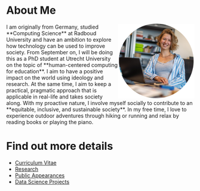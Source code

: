 # About Me

<img src="/img/Marie-SophieSimon.png" alt="Marie-Sophie Simon profile picture" style="float: right; height: 200px">  
I am originally from Germany, studied **Computing Science** at Radboud University and have an ambition to explore how technology can be used to improve society. From September on, I will be doing this as a PhD student at Utrecht University on the topic of **human-centered computing for education**. I aim to have a positive impact on the world using ideology and research. At the same time, I aim to keep a practical, pragmatic approach that is applicable in real-life and takes society along. With my proactive nature, I involve myself socially to contribute to an **equitable, inclusive, and sustainable society**. In my free time, I love to experience outdoor adventures through hiking or running and relax by reading books or playing the piano.

# Find out more details
- [Curriculum Vitae](cv.md)
- [Research](research.md)
- [Public Appearances](public.md)  
- [Data Science Projects](datascience.md)  
  
<!---
- [Science in Society Projects](sis.md)
- [Academic Interests](academicInterest.md)  
--->